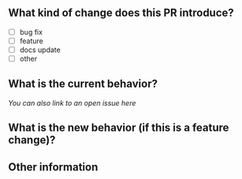 ## What kind of change does this PR introduce?
- [ ] bug fix
- [ ] feature
- [ ] docs update
- [ ] other

## What is the current behavior?
_You can also link to an open issue here_



## What is the new behavior (if this is a feature change)?



## Other information

